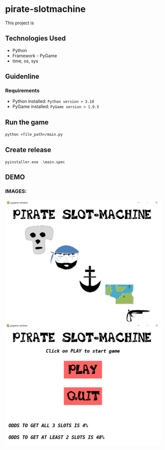 # pirate-slotmachine
This project is

## Technologies Used
* Python
* Framework - PyGame
* time, os, sys

## Guidenline

### Requirements

* Python installed: ``` Python version > 3.10 ```
* PyGame installed: ``` PyGame version > 1.9.5 ```

## Run the game

`python <file_path>/main.py`

## Create release

`pyinstaller.exe .\main.spec`

## DEMO

### IMAGES:


![Image](https://github.com/JonBoz/pirate-slotmachine/blob/main/image_readme/loadscreen.png)
![Image](https://github.com/JonBoz/pirate-slotmachine/blob/main/image_readme/menu.png)
